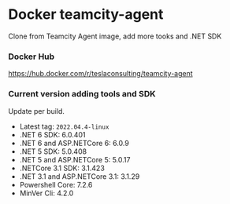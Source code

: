 # Docker teamcity-agent

Clone from Teamcity Agent image, add more tooks and .NET SDK

### Docker Hub

https://hub.docker.com/r/teslaconsulting/teamcity-agent

### Current version adding tools and SDK

Update per build.

- Latest tag: `2022.04.4-linux`
- .NET 6 SDK: 6.0.401
- .NET 6 and ASP.NETCore 6: 6.0.9
- .NET 5 SDK: 5.0.408
- .NET 5 and ASP.NETCore 5: 5.0.17
- .NETCore 3.1 SDK: 3.1.423
- .NET 3.1 and ASP.NETCore 3.1: 3.1.29
- Powershell Core: 7.2.6
- MinVer Cli: 4.2.0
